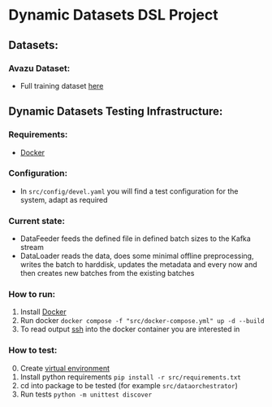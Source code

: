 # Dynamic Datasets DSL Project

## Datasets:

### Avazu Dataset:
- Full training dataset [here](https://polybox.ethz.ch/index.php/apps/files/?dir=/DSL&fileid=3018496834)

## Dynamic Datasets Testing Infrastructure:

### Requirements:
- [Docker](https://docs.docker.com/get-docker/)

### Configuration:
- In `src/config/devel.yaml` you will find a test configuration for the system, adapt as required

### Current state:
- DataFeeder feeds the defined file in defined batch sizes to the Kafka stream
- DataLoader reads the data, does some minimal offline preprocessing, writes the batch to harddisk, updates the metadata and every now and then creates new batches from the existing batches

### How to run:
1. Install [Docker](https://docs.docker.com/get-docker/) 
2. Run docker `docker compose -f "src/docker-compose.yml" up -d --build`
3. To read output [ssh](https://phase2.github.io/devtools/common-tasks/ssh-into-a-container/) into the docker container you are interested in

### How to test:
0. Create [virtual environment](https://docs.python.org/3/tutorial/venv.html) 
1. Install python requirements `pip install -r src/requirements.txt`
2. cd into package to be tested (for example `src/dataorchestrator`)
3. Run tests `python -m unittest discover`
